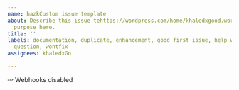 ```yaml
---
name: hazkCustom issue template
about: Describe this issue tehttps://wordpress.com/home/khaledxgood.wordpress.commplate's
  purpose here.
title: ''
labels: documentation, duplicate, enhancement, good first issue, help wanted, invalid,
  question, wontfix
assignees: khaledxGo

---
```


💤 Webhooks disabled
